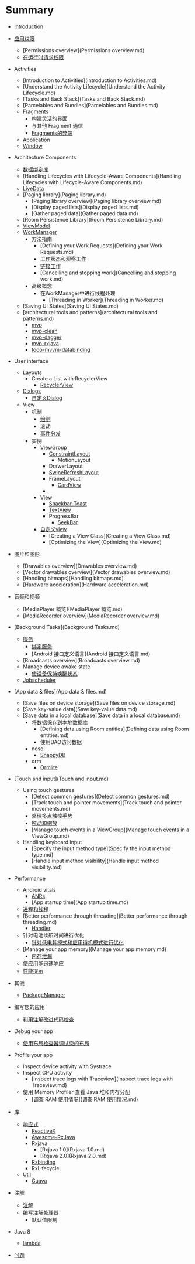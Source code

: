 # Summary

* [Introduction](README.md)

- [应用权限](应用权限.md)
  - [Permissions overview](Permissions overview.md)
  - [在运行时请求权限](在运行时请求权限.md)
- Activities
  - [Introduction to Activities](Introduction to Activities.md)
  - [Understand the Activity Lifecycle](Understand the Activity Lifecycle.md)
  - [Tasks and Back Stack](Tasks and Back Stack.md)
  - [Parcelables and Bundles](Parcelables and Bundles.md)
  - [Fragments](Fragments.md)
    - 构建灵活的界面
    - 与其他 Fragment 通信
    - [Fragments的弊端](Fragments的弊端.md)
  - [Application](Application.md)
  - [Window](Window.md)
- Architecture Components
  - [数据绑定库](数据绑定库.md)
  - [Handling Lifecycles with Lifecycle-Aware Components](Handling Lifecycles with Lifecycle-Aware Components.md)
  - [LiveData](LiveData.md)
  - [Paging library](Paging library.md)
    - [Paging library overview](Paging library overview.md)
    - [Display paged lists](Display paged lists.md)
    - [Gather paged data](Gather paged data.md)
  - [Room Persistence Library](Room Persistence Library.md)
  - [ViewModel](ViewModel.md)
  - [WorkManager](WorkManager.md)
    - 方法指南
      - [Defining your Work Requests](Defining your Work Requests.md)
      - [工作状态和观察工作](工作状态和观察工作.md)
      - [链接工作](链接工作.md)
      - [Cancelling and stopping work](Cancelling and stopping work.md)
    - 高级概念
      - 在WorkManager中进行线程处理
        - [Threading in Worker](Threading in Worker.md)
  - [Saving UI States](Saving UI States.md)
  - [architectural tools and patterns](architectural tools and patterns.md)
    - [mvp](mvp.md)
    - [mvp-clean](mvp-clean.md)
    - [mvp-dagger](mvp-dagger.md)
    - [mvp-rxjava](mvp-rxjava.md)
    - [todo-mvvm-databinding](todo-mvvm-databinding.md)
- User interface
  - Layouts
    - Create a List with RecyclerView
      - [RecyclerView](RecyclerView.md)
  - [Dialogs](Dialogs.md)
    - [自定义Dialog](自定义Dialog.md)
  - [View](View.md)
    - 机制
      - [绘制](绘制.md)
      - 滚动
      - [事件分发](事件分发.md)
    - 实例
      - [ViewGroup](ViewGroup.md)
        - [ConstraintLayout](ConstraintLayout.md)
          - MotionLayout
        - DrawerLayout
        - [SwipeRefreshLayout](SwipeRefreshLayout.md)
        - FrameLayout
          - [CardView](CardView.md)
        - 
      - View
        - [Snackbar-Toast](Snackbar-Toast.md)
        - [TextView](TextView.md)
        - ProgressBar
          - [SeekBar](SeekBar.md)
      - [自定义view](https://developer.android.com/guide/topics/ui/custom-components)
        - [Creating a View Class](Creating a View Class.md)
        - [Optimizing the View](Optimizing the View.md)
- 图片和图形
  - [Drawables overview](Drawables overview.md)
  - [Vector drawables overview](Vector drawables overview.md)
  - [Handling bitmaps](Handling bitmaps.md)
  - [Hardware acceleration](Hardware acceleration.md)
- 音频和视频
  - [MediaPlayer 概览](MediaPlayer 概览.md)
  - [MediaRecorder overview](MediaRecorder overview.md)
- [Background Tasks](Background Tasks.md)
  - [服务](服务.md)
    - [绑定服务](绑定服务.md)
    - [Android 接口定义语言](Android 接口定义语言.md)
  - [Broadcasts overview](Broadcasts overview.md)
  - Manage device awake state
    - [使设备保持唤醒状态](使设备保持唤醒状态.md)
  - [Jobscheduler](Jobscheduler.md)
- [App data & files](App data & files.md)
  - [Save files on device storage](Save files on device storage.md)
  - [Save key-value data](Save key-value data.md)
  - [Save data in a local database](Save data in a local database.md)
    - 将数据保存到本地数据库
      - [Defining data using Room entities](Defining data using Room entities.md)
      - 使用DAO访问数据
    - nosql
      - [SnappyDB](SnappyDB.md)
    - orm
      - [Ormlite](Ormlite.md)

- [Touch and input](Touch and input.md)
  - Using touch gestures
    - [Detect common gestures](Detect common gestures.md)
    - [Track touch and pointer movements](Track touch and pointer movements.md)
    - [处理多点触控手势](处理多点触控手势.md)
    - [拖动和缩放](拖动和缩放.md)
    - [Manage touch events in a ViewGroup](Manage touch events in a ViewGroup.md)
  - Handling keyboard input
    - [Specify the input method type](Specify the input method type.md)
    - [Handle input method visibility](Handle input method visibility.md)
- Performance
  - Android vitals
    - [ANRs](ANRs.md)
    - [App startup time](App startup time.md)
  - [进程和线程](进程和线程.md)
  - [Better performance through threading](Better performance through threading.md)
    - [Handler](Handler.md)
  - 针对电池续航时间进行优化
    - [针对低电耗模式和应用待机模式进行优化](针对低电耗模式和应用待机模式进行优化.md)
  - [Manage your app memory](Manage your app memory.md)
    - [内存泄漏](内存泄漏.md)
  - [使应用能迅速响应](使应用能迅速响应.md)
  - [性能提示](性能提示.md)
- 其他
  - [PackageManager](PackageManager.md)
- 编写您的应用
  - [利用注解改进代码检查](利用注解改进代码检查.md)
- Debug your app
  - [使用布局检查器调试您的布局](使用布局检查器调试您的布局.md)
- Profile your app
  - Inspect device activity with Systrace
  - Inspect CPU activity
    - [Inspect trace logs with Traceview](Inspect trace logs with Traceview.md)
  - 使用 Memory Profiler 查看 Java 堆和内存分配
    - [调查 RAM 使用情况](调查 RAM 使用情况.md)
- 库
  - [响应式](响应式.md)
    - [ReactiveX](ReactiveX.md)
    - [Awesome-RxJava](https://github.com/lzyzsd/Awesome-RxJava)
    - Rxjava
      - [Rxjava 1.0](Rxjava 1.0.md)
      - [Rxjava 2.0](Rxjava 2.0.md)
    - [Rxbinding](Rxbinding.md)
    - RxLifecycle
  - [Util](Util.md)
    - [Guava](Guava.md)
- 注解
  - [注解](注解.md)
  - 编写注解处理器
    - 默认值限制
- Java 8
  - [lambda](lambda.md)
- [问题](问题.md)